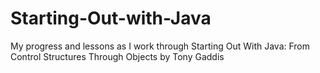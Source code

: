 # Starting-Out-with-Java
My progress and lessons as I work through Starting Out With Java: From Control Structures Through Objects by Tony Gaddis
